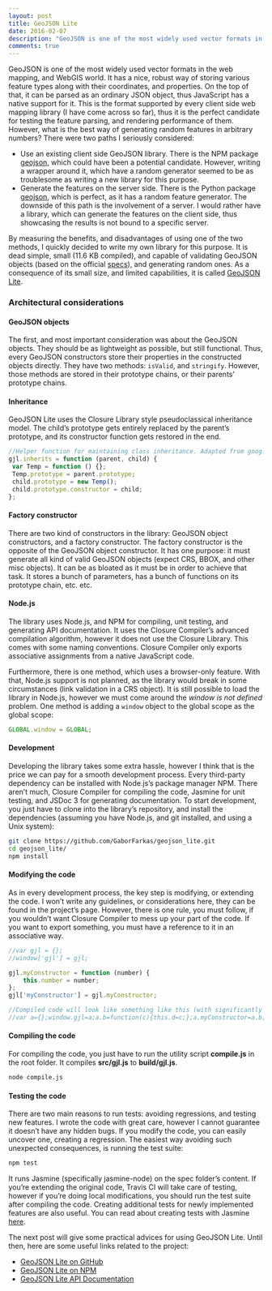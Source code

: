 ```yaml
---
layout: post
title: GeoJSON Lite
date: 2016-02-07
description: "GeoJSON is one of the most widely used vector formats in the web mapping, and WebGIS world. It has a nice, robust way of storing various feature types along with their coordinates, and properties. On the top of that, it can be parsed as an ordinary JSON object, thus JavaScript has a native support for it. This is the format supported by every client side web mapping library (I have come across so far), thus it is the perfect candidate for testing the feature parsing, and rendering performance of them. However, what is the best way of generating random features in arbitrary numbers?"
comments: true
---
```

GeoJSON is one of the most widely used vector formats in the web mapping, and WebGIS world. It has a nice, robust way of storing various feature types along with their coordinates, and properties. On the top of that, it can be parsed as an ordinary JSON object, thus JavaScript has a native support for it. This is the format supported by every client side web mapping library (I have come across so far), thus it is the perfect candidate for testing the feature parsing, and rendering performance of them. However, what is the best way of generating random features in arbitrary numbers? There were two paths I seriously considered:

- Use an existing client side GeoJSON library. There is the NPM package [geojson](https://www.npmjs.com/package/geojson), which could have been a potential candidate. However, writing a wrapper around it, which have a random generator seemed to be as troublesome as writing a new library for this purpose.
- Generate the features on the server side. There is the Python package [geojson](https://pypi.python.org/pypi/geojson/), which is perfect, as it has a random feature generator. The downside of this path is the involvement of a server. I would rather have a library, which can generate the features on the client side, thus showcasing the results is not bound to a specific server.

By measuring the benefits, and disadvantages of using one of the two methods, I quickly decided to write my own library for this purpose. It is dead simple, small (11.6 KB compiled), and capable of validating GeoJSON objects (based on the official [specs](http://geojson.org/geojson-spec.html)), and generating random ones. As a consequence of its small size, and limited capabilities, it is called [GeoJSON Lite](https://github.com/GaborFarkas/geojson_lite).

### Architectural considerations

#### GeoJSON objects

The first, and most important consideration was about the GeoJSON objects. They should be as lightweight as possible, but still functional. Thus, every GeoJSON constructors store their properties in the constructed objects directly. They have two methods: `isValid`, and `stringify`. However, those methods are stored in their prototype chains, or their parents’ prototype chains.

#### Inheritance

GeoJSON Lite uses the Closure Library style pseudoclassical inheritance model. The child’s prototype gets entirely replaced by the parent’s prototype, and its constructor function gets restored in the end.

``` javascript
//Helper function for maintaining class inheritance. Adapted from goog.inherits, from Google's Closure Library.
gjl.inherits = function (parent, child) {
 var Temp = function () {};
 Temp.prototype = parent.prototype;
 child.prototype = new Temp();
 child.prototype.constructor = child;
};
```

#### Factory constructor

There are two kind of constructors in the library: GeoJSON object constructors, and a factory constructor. The factory constructor is the opposite of the GeoJSON object constructor. It has one purpose: it must generate all kind of valid GeoJSON objects (expect CRS, BBOX, and other misc objects). It can be as bloated as it must be in order to achieve that task. It stores a bunch of parameters, has a bunch of functions on its prototype chain, etc. etc.

#### Node.js

The library uses Node.js, and NPM for compiling, unit testing, and generating API documentation. It uses the Closure Compiler’s advanced compilation algorithm, however it does not use the Closure Library. This comes with some naming conventions. Closure Compiler only exports associative assignments from a native JavaScript code.

Furthermore, there is one method, which uses a browser-only feature. With that, Node.js support is not planned, as the library would break in some circumstances (link validation in a CRS object). It is still possible to load the library in Node.js, however we must come around the *window is not defined* problem. One method is adding a `window` object to the global scope as the global scope:

``` javascript
GLOBAL.window = GLOBAL;
```

#### Development

Developing the library takes some extra hassle, however I think that is the price we can pay for a smooth development process. Every third-party dependency can be installed with Node.js’s package manager NPM. There aren’t much, Closure Compiler for compiling the code, Jasmine for unit testing, and JSDoc 3 for generating documentation. To start development, you just have to clone into the library’s repository, and install the dependencies (assuming you have Node.js, and git installed, and using a Unix system):

``` bash
git clone https://github.com/GaborFarkas/geojson_lite.git
cd geojson_lite/
npm install
```

#### Modifying the code

As in every development process, the key step is modifying, or extending the code. I won’t write any guidelines, or considerations here, they can be found in the project’s page. However, there is one rule, you must follow, if you wouldn’t want Closure Compiler to mess up your part of the code. If you want to export something, you must have a reference to it in an associative way.

``` javascript
//var gjl = {};
//window['gjl'] = gjl;

gjl.myConstructor = function (number) {
    this.number = number;
};
gjl['myConstructor'] = gjl.myConstructor;

//Compiled code will look like something like this (with significantly more "a"-s):
//var a={};window.gjl=a;a.b=function(c){this.d=c;};a.myConstructor=a.b;
```

#### Compiling the code

For compiling the code, you just have to run the utility script **compile.js** in the root folder. It compiles **src/gjl.js** to **build/gjl.js**.

``` bash
node compile.js
```

#### Testing the code

There are two main reasons to run tests: avoiding regressions, and testing new features. I wrote the code with great care, however I cannot guarantee it doesn’t have any hidden bugs. If you modify the code, you can easily uncover one, creating a regression. The easiest way avoiding such unexpected consequences, is running the test suite:

``` bash
npm test
```

It runs Jasmine (specifically jasmine-node) on the spec folder’s content. If you’re extending the original code, Travis CI will take care of testing, however if you’re doing local modifications, you should run the test suite after compiling the code. Creating additional tests for newly implemented features are also useful. You can read about creating tests with Jasmine [here](http://2ality.com/2011/10/jasmine.html).

The next post will give some practical advices for using GeoJSON Lite. Until then, here are some useful links related to the project:

- [GeoJSON Lite on GitHub](https://github.com/GaborFarkas/geojson_lite)
- [GeoJSON Lite on NPM](https://www.npmjs.com/package/geojson_lite)
- [GeoJSON Lite API Documentation](https://gaborfarkas.github.io/geojson_lite/v1.0.1/api/)

